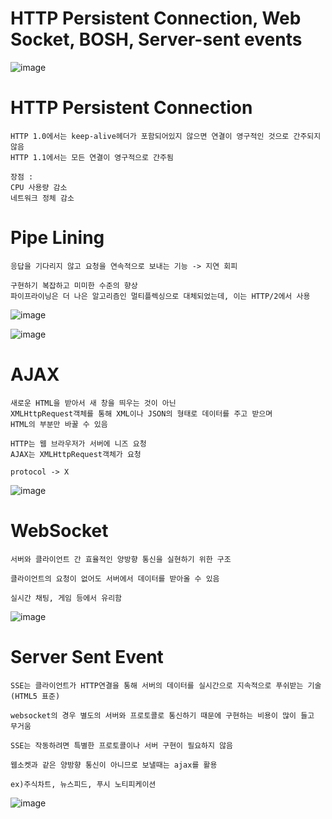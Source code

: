# HTTP Persistent Connection, Web Socket, BOSH, Server-sent events

![image](/uploads/0f60d3f4b79df2eab49f999563301f44/image.png)

# HTTP Persistent Connection
```
HTTP 1.0에서는 keep-alive헤더가 포함되어있지 않으면 연결이 영구적인 것으로 간주되지 않음
HTTP 1.1에서는 모든 연결이 영구적으로 간주됨

장점 : 
CPU 사용량 감소
네트워크 정체 감소
```

# Pipe Lining
```
응답을 기다리지 않고 요청을 연속적으로 보내는 기능 -> 지연 회피

구현하기 복잡하고 미미한 수준의 향상
파이프라이닝은 더 나은 알고리즘인 멀티플렉싱으로 대체되었는데, 이는 HTTP/2에서 사용
```
![image](/uploads/5490f1651428f579feedc9d96bb9404d/image.png)

![image](/uploads/9d0261e921f6fccd44393a406fe675d7/image.png)

# AJAX
```
새로운 HTML을 받아서 새 창을 띄우는 것이 아닌
XMLHttpRequest객체를 통해 XML이나 JSON의 형태로 데이터를 주고 받으며 
HTML의 부분만 바꿀 수 있음

HTTP는 웹 브라우저가 서버에 니즈 요청
AJAX는 XMLHttpRequest객체가 요청

protocol -> X
```
![image](/uploads/63bef61256f21a6a4ed833e2e17d06db/image.png)


# WebSocket
```
서버와 클라이언트 간 효율적인 양방향 통신을 실현하기 위한 구조

클라이언트의 요청이 없어도 서버에서 데이터를 받아올 수 있음

실시간 채팅, 게임 등에서 유리함
```
![image](/uploads/30594949b07bafb626ef61f366cc2841/image.png)


# Server Sent Event
```
SSE는 클라이언트가 HTTP연결을 통해 서버의 데이터를 실시간으로 지속적으로 푸쉬받는 기술 (HTML5 표준)

websocket의 경우 별도의 서버와 프로토콜로 통신하기 때문에 구현하는 비용이 많이 들고 무거움

SSE는 작동하려면 특별한 프로토콜이나 서버 구현이 필요하지 않음

웹소켓과 같은 양방향 통신이 아니므로 보낼때는 ajax를 활용

ex)주식차트, 뉴스피드, 푸시 노티피케이션

```
![image](/uploads/dac304e2ea2be4c418ab5ba98610c16b/image.png)

